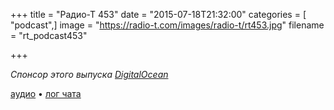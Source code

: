 +++
title = "Радио-Т 453"
date = "2015-07-18T21:32:00"
categories = [ "podcast",]
image = "https://radio-t.com/images/radio-t/rt453.jpg"
filename = "rt_podcast453"

+++

_Спонсор этого выпуска [DigitalOcean](https://www.digitalocean.com)_

[аудио](http://cdn.radio-t.com/rt_podcast453.mp3) • [лог чата](http://chat.radio-t.com/logs/radio-t-453.html)
<audio src="http://cdn.radio-t.com/rt_podcast453.mp3" preload="none"></audio>
